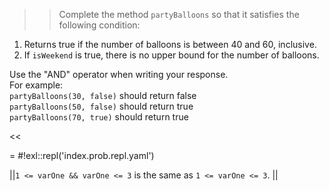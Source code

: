 >>Complete the method <code>partyBalloons</code> so that it satisfies the following condition:
<ol>
<li>Returns true if the number of balloons is between 40 and 60, inclusive.</li>
<li>If <code>isWeekend</code> is true, there is no upper bound for the number of balloons.</li>
</ol>
<p>Use the "AND" operator when writing your response.<br/>
For example:<br/>
<code>partyBalloons(30, false)</code> should return false<br/>
<code>partyBalloons(50, false)</code> should return true<br/>
<code>partyBalloons(70, true)</code> should return true </p><<

= #!exl::repl('index.prob.repl.yaml')

||<code>1 &lt;= varOne &amp;&amp; varOne &lt;= 3</code> is the same as <code>1 &lt;= varOne &lt;= 3</code>. ||
